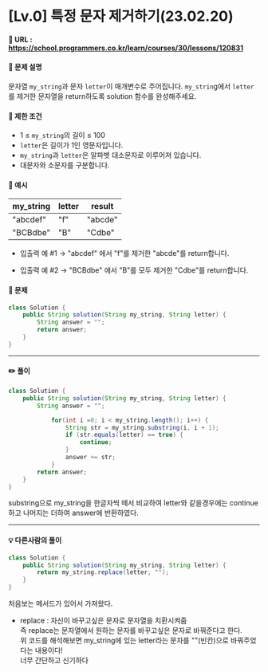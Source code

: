 # [Lv.0] 특정 문자 제거하기(23.02.20)

#### 📌 URL : https://school.programmers.co.kr/learn/courses/30/lessons/120831

#### 📌 문제 설명

문자열 `my_string`과 문자 `letter`이 매개변수로 주어집니다. `my_strin`g에서 `letter`를 제거한 문자열을 return하도록 solution 함수를 완성해주세요.

#### 📌 제한 조건

- 1 ≤ `my_string`의 길이 ≤ 100
- `letter`은 길이가 1인 영문자입니다.
- `my_string`과 `letter`은 알파벳 대소문자로 이루어져 있습니다.
- 대문자와 소문자를 구분합니다.

#### 📌 예시

| my_string | letter | result  |
| --------- | ------ | ------- |
| "abcdef"  | "f"    | "abcde" |
| "BCBdbe"  | "B"    | "Cdbe"  |

- 입출력 예 #1
  → "abcdef" 에서 "f"를 제거한 "abcde"를 return합니다.

- 입출력 예 #2
  → "BCBdbe" 에서 "B"를 모두 제거한 "Cdbe"를 return합니다.

#### 📌 문제

```java
class Solution {
    public String solution(String my_string, String letter) {
        String answer = "";
        return answer;
    }
}
```

---

#### ✏️ 풀이

```java
class Solution {
    public String solution(String my_string, String letter) {
        String answer = "";

            for(int i =0; i < my_string.length(); i++) {
                String str = my_string.substring(i, i + 1);
                if (str.equals(letter) == true) {
                    continue;
                }
                answer += str;
            }
        return answer;
    }
}
```

substring으로 my_string을 한글자씩 떼서 비교하여 letter와 같을경우에는 continue하고 나머지는 더하여 answer에 반환하였다.

---

#### 💡 다른사람의 풀이

```java
class Solution {
    public String solution(String my_string, String letter) {
        return my_string.replace(letter, "");
    }
}
```

처음보는 메서드가 있어서 가져왔다.

- replace : 자신이 바꾸고싶은 문자로 문자열을 치환시켜줌  
  즉 replace는 문자열에서 원하는 문자를 바꾸고싶은 문자로 바꿔준다고 한다.  
  위 코드를 해석해보면 my_string에 있는 letter라는 문자를 ""(빈칸)으로 바꿔주었다는 내용이다!  
  너무 간단하고 신기하다

